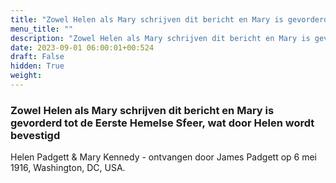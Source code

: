 ```yaml
---
title: "Zowel Helen als Mary schrijven dit bericht en Mary is gevorderd tot de Eerste Hemelse Sfeer, wat door Helen wordt bevestigd"
menu_title: ""
description: "Zowel Helen als Mary schrijven dit bericht en Mary is gevorderd tot de Eerste Hemelse Sfeer, wat door Helen wordt bevestigd"
date: 2023-09-01 06:00:01+00:524
draft: False
hidden: True
weight:
---
```

### Zowel Helen als Mary schrijven dit bericht en Mary is gevorderd tot de Eerste Hemelse Sfeer, wat door Helen wordt bevestigd

Helen Padgett & Mary Kennedy - ontvangen door James Padgett op 6 mei 1916, Washington, DC, USA.
